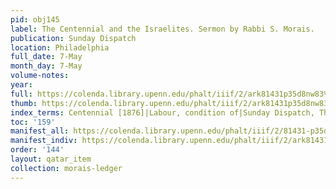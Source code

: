 ```yaml
---
pid: obj145
label: The Centennial and the Israelites. Sermon by Rabbi S. Morais.
publication: Sunday Dispatch
location: Philadelphia
full_date: 7-May
month_day: 7-May
volume-notes:
year:
full: https://colenda.library.upenn.edu/phalt/iiif/2/ark81431p35d8nw83%2FSHA256E-s8252092--976043275e1400017cd20ec8e2de9a53c2f4073473fec5ad7d74e66c7cdad096.jpeg/full/3500,/0/default.jpg
thumb: https://colenda.library.upenn.edu/phalt/iiif/2/ark81431p35d8nw83%2FSHA256E-s8252092--976043275e1400017cd20ec8e2de9a53c2f4073473fec5ad7d74e66c7cdad096.jpeg/full/!200,200/0/default.jpg
index_terms: Centennial [1876]|Labour, condition of|Sunday Dispatch, The
toc: '159'
manifest_all: https://colenda.library.upenn.edu/phalt/iiif/2/81431-p35d8nw83/manifest
manifest_indiv: https://colenda.library.upenn.edu/phalt/iiif/2/ark81431p35d8nw83%2FSHA256E-s8252092--976043275e1400017cd20ec8e2de9a53c2f4073473fec5ad7d74e66c7cdad096.jpeg
order: '144'
layout: qatar_item
collection: morais-ledger
---
```

